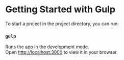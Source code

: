 # Getting Started with Gulp

To start a project in the project directory, you can run:

### `gulp`

Runs the app in the development mode.\
Open [http://localhost:3000](http://localhost:3000) to view it in your browser.